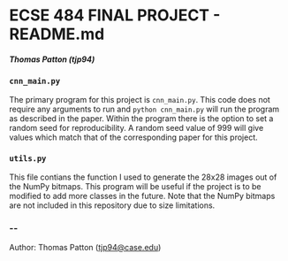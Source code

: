 # ECSE 484 FINAL PROJECT - README.md
##### Thomas Patton (tjp94)

### ``cnn_main.py``
The primary program for this project is ``cnn_main.py``. This code does not require any arguments to run and ``python cnn_main.py`` will run the program as described in the paper. Within the program there is the option to set a random seed for reproducibility. A random seed value of 999 will give values which match that of the corresponding paper for this project.

### ``utils.py``
This file contians the function I used to generate the 28x28 images out of the NumPy bitmaps. This program will be useful if the project is to be modified to add more classes in the future. Note that the NumPy bitmaps are not included in this repository due to size limitations. 

### --
Author: Thomas Patton (<tjp94@case.edu>)
